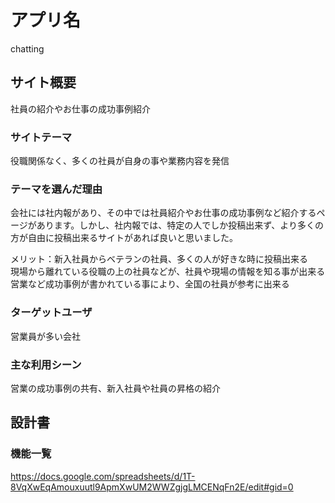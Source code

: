 # アプリ名
chatting

## サイト概要
社員の紹介やお仕事の成功事例紹介

### サイトテーマ
役職関係なく、多くの社員が自身の事や業務内容を発信

### テーマを選んだ理由
会社には社内報があり、その中では社員紹介やお仕事の成功事例など紹介するページがあります。しかし、社内報では、特定の人でしか投稿出来ず、より多くの方が自由に投稿出来るサイトがあれば良いと思いました。

メリット：新入社員からベテランの社員、多くの人が好きな時に投稿出来る<br>
         現場から離れている役職の上の社員などが、社員や現場の情報を知る事が出来る<br>
         営業など成功事例が書かれている事により、全国の社員が参考に出来る<br>


### ターゲットユーザ
営業員が多い会社

### 主な利用シーン
営業の成功事例の共有、新入社員や社員の昇格の紹介

## 設計書


### 機能一覧
https://docs.google.com/spreadsheets/d/1T-8VqXwEqAmouxuutl9ApmXwUM2WWZgjgLMCENqFn2E/edit#gid=0

